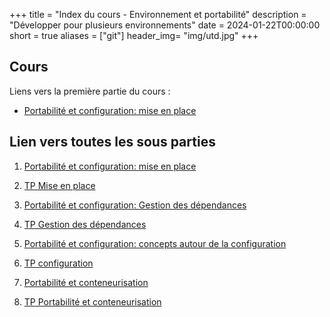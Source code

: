 +++
title = "Index du cours - Environnement et portabilité"
description = "Développer pour plusieurs environnements"
date = 2024-01-22T00:00:00
short = true
aliases = ["git"]
header_img= "img/utd.jpg"
+++

## Cours
Liens vers la première partie du cours :

- [Portabilité et configuration: mise en place](/cours/portabilite/portabilite-et-configuration-introduction)

## Lien vers toutes les sous parties

1. [Portabilité et configuration: mise en place](/cours/portabilite/portabilite-et-configuration-introduction)
2. [TP Mise en place](/cours/portabilite/tp-mise-en-place)
3. [Portabilité et configuration: Gestion des dépendances](/cours/portabilite/gestion-des-dependances)
4. [TP Gestion des dépendances](/cours/portabilite/tp-gestion-des-dependances)
5. [Portabilité et configuration: concepts autour de la configuration](/cours/portabilite/configuration)
6. [TP configuration](/cours/portabilite/tp-configuration)

7. [Portabilité et conteneurisation](/cours/portabilite/environnement-conteneur)
8. [TP Portabilité et conteneurisation](/cours/portabilite/tp-environnement-conteneur)